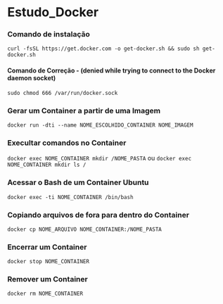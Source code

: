 # Estudo_Docker

### Comando de instalação
`curl -fsSL https://get.docker.com -o get-docker.sh && sudo sh get-docker.sh`

#### Comando de Correção - (denied while trying to connect to the Docker daemon socket)
`sudo chmod 666 /var/run/docker.sock`

### Gerar um Container a partir de uma Imagem
`docker run -dti --name NOME_ESCOLHIDO_CONTAINER NOME_IMAGEM`

### Execultar comandos no Container
`docker exec NOME_CONTAINER mkdir /NOME_PASTA` ou `docker exec NOME_CONTAINER mkdir ls /`

### Acessar o Bash de um Container Ubuntu
`docker exec -ti NOME_CONTAINER /bin/bash`

### Copiando arquivos de fora para dentro do Container
`docker cp NOME_ARQUIVO NOME_CONTAINER:/NOME_PASTA`

### Encerrar um Container
`docker stop NOME_CONTAINER`

### Remover um Container
`docker rm NOME_CONTAINER`
